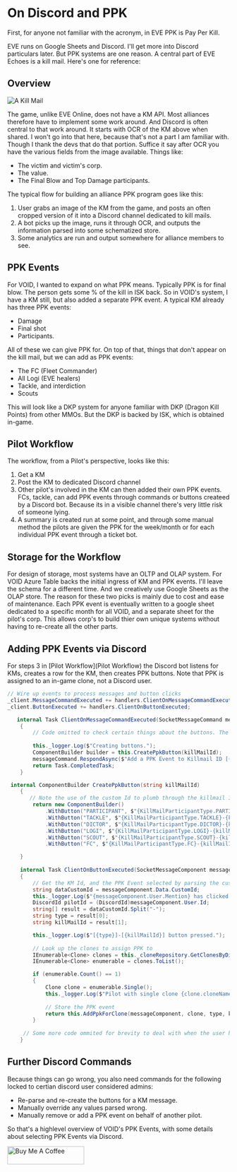 # On Discord and PPK

First, for anyone not familiar with the acronym, in EVE PPK is Pay Per Kill.

EVE runs on Google Sheets and Discord. I'll get more into Discord particulars later. But PPK systems are one reason. 
A central part of EVE Echoes is a kill mail. Here's one for reference:

## Overview
![A Kill Mail](https://cdn.discordapp.com/attachments/758102282276700232/908505170760056832/unknown.png)

The game, unlike EVE Online, does not have a KM API. Most alliances therefore have to implement some work around. And Discord is often central to that work around.
It starts with OCR of the KM above when shared. I won't go into that here, because that's not  a part I am familiar with. Though I thank the devs that do that portion. 
Suffice it say after OCR you have the various fields from the image available. Things like: 
* The victim and victim's corp. 
* The value. 
* The Final Blow and Top Damage participants. 

The typical flow for building an alliance PPK program goes like this: 

1. User grabs an image of the KM from the game, and posts an often cropped version of it into a Discord channel dedicated to kill mails. 
2. A bot picks up the image, runs it through OCR, and outputs the information parsed into some schematized store. 
3. Some analytics are run and output somewhere for alliance members to see.

## PPK Events
For VOID, I wanted to expand on what PPK means. Typically PPK is for final blow. The person gets some % of the kill in ISK back. 
So in VOID's system, I have a KM still, but also added a separate PPK event. A typical KM already has three PPK events: 
* Damage
* Final shot
* Participants. 

All of these we can give PPK for. On top of that, things that don't appear on the kill mail, but we can add as PPK events: 
* The FC (Fleet Commander)
* All Logi (EVE healers)
* Tackle, and interdiction
* Scouts

This will look like a DKP system for anyone familiar with DKP (Dragon Kill Points) from other MMOs. But the DKP is backed by ISK, which is obtained in-game.

## Pilot  Workflow

The workflow, from a Pilot's perspective, looks like this: 

1. Get a KM
2. Post the KM to dedicated Discord channel
3. Other pilot's involved in the KM can then added their own PPK events. FCs, tackle, can add PPK events through commands or buttons createed by a Discord bot. 
Because its in a visible channel there's very little risk of someone lying. 
4. A summary is created run at some point, and through some manual method the pilots are given the PPK for the week/month or for each individual PPK event through a ticket bot.

## Storage for the Workflow

For design of storage, most systems have an OLTP and OLAP system. 
For VOID Azure Table backs the initial ingress of KM and PPK events. I'll leave the schema for a different time. 
And we creatively use Google Sheets as the OLAP store. 
The reason for these two picks is mainly due to cost and ease of maintenance. 
Each PPK event is eventually written to a google sheet dedicated to a specific month for all VOID, and a separate sheet for the pilot's corp. This allows corp's to build thier own unique systems without having to re-create all the other parts.

## Adding PPK Events via Discord

For steps 3 in [Pilot  Workflow](Pilot  Workflow) the Discord bot listens for KMs, creates a row for the KM, then creates PPK buttons. Note that PPK is assigned to an in-game clone, not a Discord user. 


``` C#
// Wire up events to process messages and button clicks
_client.MessageCommandExecuted += handlers.ClientOnMessageCommandExecuted;
_client.ButtonExecuted += handlers.ClientOnButtonExecuted;

   internal Task ClientOnMessageCommandExecuted(SocketMessageCommand messageCommand)
    {
        // Code omitted to check certain things about the buttons. The killMailId is parsed from the message.
        
        this._logger.Log($"Creating buttons.");
        ComponentBuilder builder = this.CreatePpkButton(killMailId);
        messageCommand.RespondAsync($"Add a PPK Event to Killmail ID [{killMailId}] [<{messageCommand.Data.Message.GetJumpUrl()}>]:", components: builder.Build());
        return Task.CompletedTask;
    }

 internal ComponentBuilder CreatePpkButton(string killMailId)
    {
       // Note the use of the custom Id to plumb through the killmail Id.
        return new ComponentBuilder()
            .WithButton("PARTICIPANT", $"{KillMailParticipantType.PARTICIPANT}-{killMailId}", ButtonStyle.Primary)
            .WithButton("TACKLE", $"{KillMailParticipantType.TACKLE}-{killMailId}", ButtonStyle.Danger)
            .WithButton("DICTOR", $"{KillMailParticipantType.DICTOR}-{killMailId}", ButtonStyle.Danger)
            .WithButton("LOGI", $"{KillMailParticipantType.LOGI}-{killMailId}", ButtonStyle.Success)
            .WithButton("SCOUT", $"{KillMailParticipantType.SCOUT}-{killMailId}", ButtonStyle.Danger)
            .WithButton("FC", $"{KillMailParticipantType.FC}-{killMailId}", ButtonStyle.Danger);

    }
    
    internal Task ClientOnButtonExecuted(SocketMessageComponent messageComponent)
    {
        // Get the KM Id, and the PPK Event selected by parsing the custom Id
        string dataCustomId = messageComponent.Data.CustomId;
        this._logger.Log($"{messageComponent.User.Mention} has clicked the button with id [{dataCustomId}]");
        DiscordId pilotId = (DiscordId)messageComponent.User.Id;
        string[] result = dataCustomId.Split("-");
        string type = result[0];
        string killMailId = result[1];

        this._logger.Log($"[{type}]-[{killMailId}] button pressed.");
        
        // Look up the clones to assign PPK to
        IEnumerable<Clone> clones = this._cloneRepository.GetClonesByDiscordId(pilotId);
        IEnumerable<Clone> enumerable = clones.ToList();

        if (enumerable.Count() == 1)
        {
            Clone clone = enumerable.Single();
            this._logger.Log($"Pilot with single clone {clone.cloneName} being added to PPK");
            
            // Store the PPK event
            return this.AddPpkForClone(messageComponent, clone, type, killMailId, pilotId);
        }
     
     // Some more code ommited for brevity to deal with when the user has more than one registered clone.    
    }
```


## Further Discord Commands

Because things can go wrong, you also need commands for the following locked to certian discord user considered admins:
* Re-parse and re-create the buttons for a KM message.
* Manually override any values parsed wrong.
* Manually remove or add a PPK event on behalf of another pilot.


So that's a highlevel overview of VOID's PPK Events, with some details about selecting PPK Events via Discord.

<a href="https://www.buymeacoffee.com/sarpedontdw" target="_blank"><img src="https://cdn.buymeacoffee.com/buttons/default-orange.png" alt="Buy Me A Coffee" height="41" width="174"></a>

